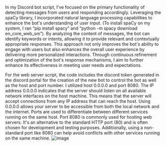 In my Discord bot script, I've focused on the primary functionality of detecting messages from users and responding accordingly. Leveraging the spaCy library, I incorporated natural language processing capabilities to enhance the bot's understanding of user input. (To install spaCy on my system, I ran “pip install spacy” and “python -m spacy download en_core_web_sm”). By analyzing the content of messages, the bot can identify keywords or intents, allowing it to provide relevant and contextually appropriate responses. This approach not only improves the bot's ability to engage with users but also enhances the overall user experience by delivering more personalized interactions. Through continuous refinement and optimization of the bot's response mechanisms, I aim to further enhance its effectiveness in meeting user needs and expectations. 

For the web server script, the code includes the discord token generated in the discord portal for the creation of the new bot to control the bot as well as the host and port number. I utilized host 0.0.0.0 and port 8080. The IP address 0.0.0.0 indicates that the server should listen on all available network interfaces on the host machine. This means that the server will accept connections from any IP address that can reach the host. Using 0.0.0.0 allows your server to be accessible from both the local network and the internet. Ports are used to differentiate between different services running on the same host. Port 8080 is commonly used for hosting web servers. It's an alternative to the standard HTTP port (80) and is often chosen for development and testing purposes. Additionally, using a non-standard port like 8080 can help avoid conflicts with other services running on the same machine. 
![image](https://github.com/yulijasso/discord-bot/assets/127902278/51f4ff61-690e-4dd4-9f98-82f353600658)
